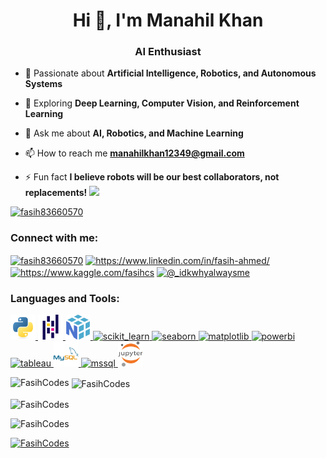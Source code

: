 <h1 align="center">Hi 👋, I'm Manahil Khan</h1>
<h3 align="center">AI Enthusiast</h3>

- 🤖 Passionate about **Artificial Intelligence, Robotics, and Autonomous Systems**

- 🔬 Exploring **Deep Learning, Computer Vision, and Reinforcement Learning**

- 💬 Ask me about **AI, Robotics, and Machine Learning**

- 📫 How to reach me **manahilkhan12349@gmail.com**

- ⚡ Fun fact **I believe robots will be our best collaborators, not replacements!**
![](./profile-3d-contrib/profile-green-animate.svg)

<p align="left"> <a href="https://twitter.com/fasih83660570" target="blank"><img src="https://img.shields.io/twitter/follow/fasih83660570?logo=twitter&style=for-the-badge" alt="fasih83660570" /></a> </p>

<h3 align="left">Connect with me:</h3>
<p align="left">
<a href="https://twitter.com/fasih83660570" target="blank"><img align="center" src="https://raw.githubusercontent.com/rahuldkjain/github-profile-readme-generator/master/src/images/icons/Social/twitter.svg" alt="fasih83660570" height="30" width="40" /></a>
<a href="https://linkedin.com/in/https://www.linkedin.com/in/fasih-ahmed/" target="blank"><img align="center" src="https://raw.githubusercontent.com/rahuldkjain/github-profile-readme-generator/master/src/images/icons/Social/linked-in-alt.svg" alt="https://www.linkedin.com/in/fasih-ahmed/" height="30" width="40" /></a>
<a href="https://kaggle.com/https://www.kaggle.com/fasihcs" target="blank"><img align="center" src="https://raw.githubusercontent.com/rahuldkjain/github-profile-readme-generator/master/src/images/icons/Social/kaggle.svg" alt="https://www.kaggle.com/fasihcs" height="30" width="40" /></a>
<a href="https://instagram.com/@_idkwhyalwaysme" target="blank"><img align="center" src="https://raw.githubusercontent.com/rahuldkjain/github-profile-readme-generator/master/src/images/icons/Social/instagram.svg" alt="@_idkwhyalwaysme" height="30" width="40" /></a>
</p>

<h3 align="left">Languages and Tools:</h3>
<p align="left"> 
  <a href="https://www.python.org" target="_blank" rel="noreferrer"> 
    <img src="https://raw.githubusercontent.com/devicons/devicon/master/icons/python/python-original.svg" alt="python" width="40" height="40"/> 
  </a> 
  <a href="https://pandas.pydata.org/" target="_blank" rel="noreferrer"> 
    <img src="https://raw.githubusercontent.com/devicons/devicon/2ae2a900d2f041da66e950e4d48052658d850630/icons/pandas/pandas-original.svg" alt="pandas" width="40" height="40"/> 
  </a> 
  <a href="https://numpy.org/" target="_blank" rel="noreferrer"> 
    <img src="https://raw.githubusercontent.com/devicons/devicon/master/icons/numpy/numpy-original.svg" alt="numpy" width="40" height="40"/> 
  </a>
  <a href="https://scikit-learn.org/" target="_blank" rel="noreferrer"> 
    <img src="https://upload.wikimedia.org/wikipedia/commons/0/05/Scikit_learn_logo_small.svg" alt="scikit_learn" width="40" height="40"/> 
  </a> 
  <a href="https://seaborn.pydata.org/" target="_blank" rel="noreferrer"> 
    <img src="https://seaborn.pydata.org/_images/logo-mark-lightbg.svg" alt="seaborn" width="40" height="40"/> 
  </a> 
  <a href="https://matplotlib.org/" target="_blank" rel="noreferrer"> 
    <img src="https://upload.wikimedia.org/wikipedia/commons/8/84/Matplotlib_icon.svg" alt="matplotlib" width="40" height="40"/> 
  </a>
  <a href="https://powerbi.microsoft.com/" target="_blank" rel="noreferrer">
    <img src="https://upload.wikimedia.org/wikipedia/commons/c/cf/New_Power_BI_Logo.svg" alt="powerbi" width="40" height="40"/>
  </a>
  <a href="https://www.tableau.com/" target="_blank" rel="noreferrer">
    <img src="https://www.tableau.com/sites/default/files/pages/tableaulogo_highres.png" alt="tableau" width="40" height="40"/>
  </a>
  <a href="https://www.mysql.com/" target="_blank" rel="noreferrer"> 
    <img src="https://raw.githubusercontent.com/devicons/devicon/master/icons/mysql/mysql-original-wordmark.svg" alt="mysql" width="40" height="40"/> 
  </a> 
  <a href="https://www.microsoft.com/en-us/sql-server" target="_blank" rel="noreferrer"> 
    <img src="https://www.svgrepo.com/show/303229/microsoft-sql-server-logo.svg" alt="mssql" width="40" height="40"/> 
  </a>
  <a href="https://jupyter.org/" target="_blank" rel="noreferrer">
    <img src="https://raw.githubusercontent.com/devicons/devicon/master/icons/jupyter/jupyter-original-wordmark.svg" alt="jupyter" width="40" height="40"/>
  </a>
</p>


<p><img align="left" src="https://github-readme-stats.vercel.app/api/top-langs?username=FasihCodes&show_icons=true&locale=en&layout=compact" alt="FasihCodes" /></p>

<p>&nbsp;<img align="center" src="https://github-readme-stats.vercel.app/api?username=FasihCodes&show_icons=true&locale=en" alt="FasihCodes" /></p>

<p><img align="center" src="https://github-readme-streak-stats.herokuapp.com/?user=FasihCodes&" alt="FasihCodes" /></p>

<p align="left"> <img src="https://komarev.com/ghpvc/?username=FasihCodes&label=Profile%20views&color=0e75b6&style=flat" alt="FasihCodes" /> </p>

<p align="left"> <a href="https://github.com/ryo-ma/github-profile-trophy"><img src="https://github-profile-trophy.vercel.app/?username=FasihCodes" alt="FasihCodes" /></a> </p>
